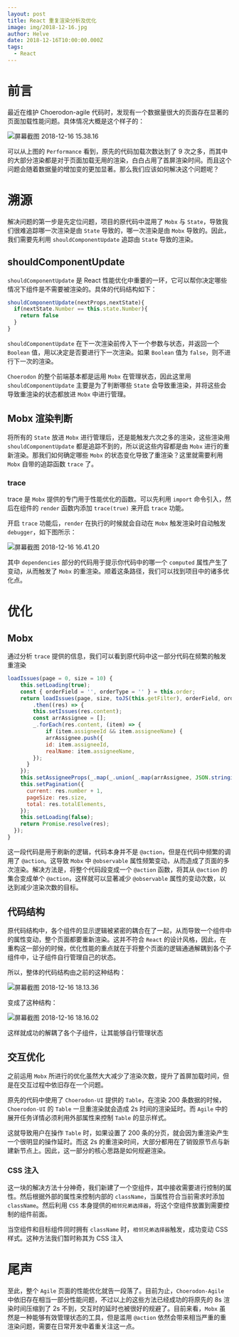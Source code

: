 ```yaml
---
layout: post
title: React 重复渲染分析及优化
image: img/2018-12-16.jpg
author: Helve
date: 2018-12-16T10:00:00.000Z
tags:
  - React
---
```


# 前言

最近在维护 Choerodon-agile 代码时，发现有一个数据量很大的页面存在显著的页面加载性能问题。具体情况大概是这个样子的：

![屏幕截图 2018-12-16 15.38.16](https://imagetemp.oss-cn-beijing.aliyuncs.com/2018-12-16-%E5%B1%8F%E5%B9%95%E6%88%AA%E5%9B%BE%202018-12-16%2015.38.16.png)

可以从上图的 `Performance` 看到，原先的代码加载次数达到了 9 次之多，而其中的大部分渲染都是对于页面加载无用的渲染，白白占用了首屏渲染时间。而且这个问题会随着数据量的增加变的更加显著。那么我们应该如何解决这个问题呢？

# 溯源

解决问题的第一步是先定位问题，项目的原代码中混用了 `Mobx` 与 `State`，导致我们很难追踪哪一次渲染是由 `State` 导致的，哪一次渲染是由 `Mobx` 导致的。因此，我们需要先利用 `shouldComponentUpdate` 追踪由 `State` 导致的渲染。

## shouldComponentUpdate

`shouldComponentUpdate` 是 React 性能优化中重要的一环，它可以帮你决定哪些情况下组件是不需要被渲染的。具体的代码结构如下：

```javascript
shouldComponentUpdate(nextProps,nextState){
  if(nextState.Number == this.state.Number){
    return false
  }
}
```

`shouldComponentUpdate` 在下一次渲染前传入下一个参数与状态，并返回一个 `Boolean` 值，用以决定是否要进行下一次渲染。如果 `Boolean` 值为 `false`，则不进行下一次的渲染。

`Choerodon` 的整个前端基本都是运用 `Mobx` 在管理状态，因此这里用 `shouldComponentUpdate` 主要是为了判断哪些 `State` 会导致重渲染，并将这些会导致重渲染的状态都放进 `Mobx` 中进行管理。

## Mobx 渲染判断

将所有的 `State` 放进 `Mobx` 进行管理后，还是能触发六次之多的渲染，这些渲染用 `shouldComponentUpdate` 都是追踪不到的，所以说这些内容都是由 `Mobx` 进行的重新渲染。那我们如何确定哪些 `Mobx` 的状态变化导致了重渲染？这里就需要利用 `Mobx` 自带的追踪函数 `trace` 了。

### trace

trace 是 `Mobx` 提供的专门用于性能优化的函数。可以先利用 `import` 命令引入，然后在组件的 `render` 函数内添加 `trace(true)` 来开启 `trace` 功能。

开启 `trace` 功能后，`render` 在执行的时候就会自动在 `Mobx` 触发渲染时自动触发 `debugger`，如下图所示：

![屏幕截图 2018-12-16 16.41.20](https://imagetemp.oss-cn-beijing.aliyuncs.com/2018-12-16-%E5%B1%8F%E5%B9%95%E6%88%AA%E5%9B%BE%202018-12-16%2016.41.20.png)

其中 `dependencies` 部分的代码用于提示你代码中的哪一个 `computed` 属性产生了变动，从而触发了 `Mobx` 的重渲染。顺着这条路径，我们可以找到项目中的诸多优化点。

# 优化

## Mobx

通过分析 `trace` 提供的信息，我们可以看到原代码中这一部分代码在频繁的触发重渲染

```javascript
loadIssues(page = 0, size = 10) {
    this.setLoading(true);
    const { orderField = '', orderType = '' } = this.order;
    return loadIssues(page, size, toJS(this.getFilter), orderField, orderType)
        .then((res) => {
        this.setIssues(res.content);
        const arrAssignee = []; 
        _.forEach(res.content, (item) => {
            if (item.assigneeId && item.assigneeName) {
            arrAssignee.push({
            id: item.assigneeId,
            realName: item.assigneeName,
        });
      }
    });
    this.setAssigneeProps(_.map(_.union(_.map(arrAssignee, JSON.stringify)),JSON.parse));
    this.setPagination({
      current: res.number + 1,
      pageSize: res.size,
      total: res.totalElements,
    });
    this.setLoading(false);
    return Promise.resolve(res);
  });
}
```

这一段代码是用于刷新的逻辑，代码本身并不是 `@action`，但是在代码中频繁的调用了 `@action`。这导致 `Mobx` 中 `@observable` 属性频繁变动，从而造成了页面的多次渲染。解决方法是，将整个代码段变成一个 `@action` 函数，将其从 `@action` 的集合变成单个 `@action`，这样就可以显著减少 `@observable` 属性的变动次数，以达到减少渲染次数的目标。


## 代码结构

原代码结构中，各个组件的显示逻辑被紧密的耦合在了一起，从而导致一个组件中的属性变动，整个页面都要重新渲染。这并不符合 `React` 的设计风格，因此，在重构这一部分的时候，优化性能的重点就在于将整个页面的逻辑通通解耦到各个子组件中，让子组件自行管理自己的状态。

所以，整体的代码结构由之前的这种结构：

![屏幕截图 2018-12-16 18.13.36](https://imagetemp.oss-cn-beijing.aliyuncs.com/2018-12-16-%E5%B1%8F%E5%B9%95%E6%88%AA%E5%9B%BE%202018-12-16%2018.13.36.png)

变成了这种结构：

![屏幕截图 2018-12-16 18.16.02](https://imagetemp.oss-cn-beijing.aliyuncs.com/2018-12-16-%E5%B1%8F%E5%B9%95%E6%88%AA%E5%9B%BE%202018-12-16%2018.16.02.png)

这样就成功的解耦了各个子组件，让其能够自行管理状态

## 交互优化

之前运用 `Mobx` 所进行的优化虽然大大减少了渲染次数，提升了首屏加载时间，但是在交互过程中依旧存在一个问题。

原先的代码中使用了 `Choerodon-UI` 提供的 `Table`，在渲染 200 条数据的时候，`Choerodon-UI` 的 `Table` 一旦重渲染就会造成 2s 时间的渲染延时。而 `Agile` 中的展开任务详情必须利用外部属性来控制 `Table` 的显示样式。

这就导致用户在操作 `Table` 时，如果设置了 200 条的分页，就会因为重渲染产生一个很明显的操作延时。而这 2s 的重渲染时间，大部分都用在了销毁原节点与新建新节点上。因此，这一部分的核心思路是如何规避渲染。

### CSS 注入

这一块的解决方法十分神奇，我们新建了一个空组件，其中接收需要进行控制的属性。然后根据外部的属性来控制内部的 `className`，当属性符合当前需求时添加 `className`。然后利用 `CSS` 本身提供的`相邻兄弟选择器`，将这个空组件放置到需要控制的组件前面。

当空组件和目标组件同时拥有 `className` 时，`相邻兄弟选择器`触发，成功变动 CSS 样式。这种方法我们暂时称其为 CSS 注入

# 尾声

至此，整个 `Agile` 页面的性能优化就告一段落了。目前为止，`Choerodon-Agile` 中依旧存在相当一部分性能问题，不过以上的这些方法已经成功的将原先的 8s 渲染时间压缩到了 2s 不到，交互时的延时也被很好的规避了。目前来看，`Mobx` 虽然是一种能够有效管理状态的工具，但是滥用 `@action` 依然会带来相当严重的重渲染问题，需要在日常开发中着重关注这一点。

